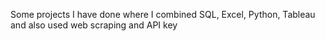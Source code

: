 Some projects I have done where I combined SQL, Excel, Python, Tableau and also used web scraping and API key
